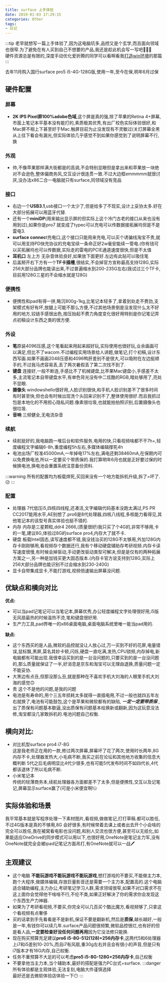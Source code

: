 ```yaml
---
title: surface 上手体验
date: 2019-01-03 17:29:15
categories: Other
tags:
- 日记
---
```

:::tip
老早就想写一篇上手体验了,因为这电脑坑多,品控又是个玄学,而且面向领域也很窄.为了避免在有人买到自己不想要的产品,我还是趁此机会写一写吧🎉🎉🎉  
硬件资源总是有限的,深度手动优化爱折腾的同学可以看啊看我<a href="/blog/life/19-10-30Backup.html">打造win环境</a>的那篇
:::
<!-- more -->

去年11月购入国行surface pro5 i5-4G-128G版,使用一年,至今在保,明年6月过保  
## 硬件配置
### 屏幕
- **2K IPS Pixel屏100%adobe色域**,这个屏是真的强,除了苹果的Retina 4+屏幕,市面上笔记本平基本没有能打的,素质极其优秀,有出厂校色实际体验很好,和Mac屏不相上下甚至好于Mac.触屏目前为止没发现有不灵敏过(关灯屏幕全黑从上往下看会有漏光,但实际体验几乎感觉不到如果你感觉到了说明屏幕不行,换
### 外观
- 帅,不像苹果那样满大街都是的高调,不会特别显眼但是拿出来和苹果放一块绝对不会逊色,整体偏商务风,交互设计很连贯一致.不过大边框emmmmm就很讨厌,没办法x86二合一电脑就只有surface,同领域没有竞品
### 接口
- 右边一个**USB3.1**,usb接口一个太少了,但是给多了不现实,设计上妥协太多.好在大部分拓展可以用蓝牙代替.
- 还有一个**miniDP**(用来输出显示屏的但实际上这个冷门古老的接口从来也没有用到过),如果你是pro7 就变成了typec可以充电可以传数据接拓展坞但是不是雷电3.
- **surface connec**t充电口,这个接口只能用来充电,可以买个诱骗线淘宝不贵,就可以用支持PD快充协议的充电宝续一条命正好2w毫安能续一管电.(你有钱可以买拓展坞也可以传数据,实际走的雷电的PCIE通道速度很快,但是不太值
- **耳机口** 左上方 无杂音体验良好,如果放下面更好.左边有此贴可以吸住笔
- 后盖掰开右下方有一个**TF卡插槽**,很结实,不会掉官方宣称最高支持128G,实际256大部分品牌也能读出来,不过普遍缩水到200-235G左右(我试过三个TF卡,目前用128G三星的不会缩水就是128G)
### 便携性
- 便携性和pad有得一拼,略沉800g-1kg,比笔记本轻多了,拿着到处走不费劲,支架模式有好有坏,放腿上可能不那么方便,不过其他场景倒是没发现什么太不好用的地方,铰链手感很出色,按压抬起不费力角度变化很好用特别是你记笔记弄点初稿设计东西之类的很方便.
### 外设
- **笔**原装4096压感,这个笔看起来用起来超好玩,实际使用也很好玩,业余画画可以满足,但比不了wacom.不过编程实用场景给人讲题,做笔记,打个初稿,设计东西写画.如果不画画2048压感和4096鸭肝差别不是很大,可以吸附在左边挺顺手的,不过我马虎容易丢,丢了两次暑假丢了第二次找不到了.
- **键盘** 连接好,一般不断连,手感比不了机械键盘,比苹果Mac键盘小,手感差不太多,主流笔记本自带键盘水平,有单色背光没有中二炫酷的RGB,暗处够用了,亮处不显眼.
- **摄像头** windowshello很好用,人脸识别很快,和手机人脸识别差不了很多时间有时甚至快,但也会有时候出现洗个头回来识别不了,整体使用很好.而且我抓过包是本地化的不用担心隐私问题.像素很垃圾,也就能拍拍照识别,后置摄像头也很垃圾.
- **音响** 三频健全,无电流杂音
### 续航
- 续航挺好的,我电脑跑一堆后台和软件服务,电用的快,只看视频啥都不干7h+,轻度编程文字编辑6-8h,重度编程5h左右,多媒体编辑撑死4h
- 电池出场厂校准45000mA,一年掉电17%左右,满电还剩38460mA,在保期内可以免费换电池,所以一定要买个带质保的.我打算明年6月也就是正好要过保的时候换电池,换电池会重置系统注意备份资料.

:::warning
所有的配置均为板载焊死,买回来没有一个地方能拆机升级,拆了=坏了.😥
:::
### 配置  
  - 处理器 7代低压i5,四核四线程,还凑活,文字编辑代码基本没跑太满过,PS PR CC2017能用水平,AE别想了.pro6是8代处理器,四核八线程,多核能力看得见,其他笔记本的该型号真实体验也挺不错的.
  - 内存 内存是三星颗粒,ddr4 2666,(质量很好)我只买了个4G的,非常不够用,卡的一笔,建议8G,体验过8G的surface pro4,内存大了就不卡.
  - 硬盘 板载Intel固态,读写速度都不错,我没钱治买的128G不太够用,外加128G内存卡刚刚够用,看视频存个数据还行,我有个移动硬盘辅助存考研视频.内存卡读写速度很慢,有时候会掉驱动,手动更改驱动类型可解决,但是是仅有的两种拓展方案之一,另一种是加钱买更大固态版本.(内存卡官方说支持到128G,实际上256大部分品牌也能识别不过会缩水到230-240G)
  - 显卡自带集成显卡,不能打游戏,视频倍速输出屏幕没问题.  
## 优缺点和横向对比
**优点:**  
- 可以当pad记笔记可以当笔记本,屏幕优秀,办公轻度编程文字处理很好用,i5版无风扇最热的时候温热不烫,笔和键盘很好用.
- 生产力工具,pad界唯一的x86桌面电脑,桌面电脑系统里唯一能当pad用的.  
 
**缺点:**  
- 这个东西买的是人品,微软的品控就没让人放心过,万一买到不好的花屏,电量错误,鼠标飘,黑屏,莫名其妙卡顿,闪烁,硬盘一直吃满,发热,CPU锁频,内存掉电,新电脑都有可能出现.我很幸运买到的是一台没问题的,只要买到的是一台没问题的,那么质量就保证了一半,好消息是京东和淘宝可以无理由退换,质量问题一定不能妥协.
- 大黑边有点丑,但那没那么丑,就是那种在不喜欢手机大刘海的人眼里手机大刘海的感觉🙃
- 贵 这个不是他的问题,是我的问题
- 电池是有寿命的,用个三五年损耗太多就得一直插电用,不过一般也就四五年左右就换了,电池有可能鼓包,这个是苹果和微软都有的缺陷, ***一定一定要带质保*** ,出了质保有问题基本歇逼,没出质保有问题基本给换新或翻新,因为这玩意没法修,淘宝都没几家敢拆机的.电池问题自己权衡.
 
## 横向对比:
- 对比机型surface pro4 i7-8G   
这是我老师正在用的一款,修过两次屏幕,屏幕坏了花了两次,使用时长两年,8G内存不卡,处理器发热大,小毛病不断,我买之前在论坛和其他地方收集的信息大概判断 5代之后毛病明显比4代少很多,也有可能5代发布时间不如四代长,4代都该退休了所以毛病不断.
- 小米笔记本  
传统的轻薄商务本,续航处理器各方面都差不了太多,但是便携性,交互以及记笔记,屏幕显示surface赢了(可是小米便宜啊!🤐
## 实际体验和场景
我平常基本就是写程序处理一下素材图片,看视频,做做笔记,打打草稿.都可以胜任,不过4G版本是真的不够用,8G
会好很多,有时候带着去课上或者出去开个小会啥的完全可以胜任,我在被窝看电影也没问题,和别人交流也很方便,甚至可以无纸化,如果能适应OneDrive的同步模式可以用以下,也很好用,OneNote是笔记主力军,没有OneNote就完全会被ipad记笔记方面吊打,有OneNote就可以一战🖊  
## 主观建议
- 这个电脑 **不能玩游戏不能玩游戏不能玩游戏**,想打游戏的不要买,不能做主力本,跑个大程序,做媒体编辑,存放巨量影音还是需要一个主力本,配置高的.这个电脑适合辅助编程,主力办公,考研笔记学习人群,需求领域很窄,如果不对口需求不在这上面你会觉得他干啥啥不行,不伦不类,如果正好解决了你的需求你会发现这个东西生产力神器.
- 如果为了考研看视频,不要买,你完全可以几百买个酷比魔方,看视频够了,只拿这个看视频有点奢侈
- 买的话拿到手先看看是不是新机,保证不要是翻新机,然后是**质保**,越长越好,一般是一年,有钱你可以续几年.surface产品问题很频繁,微软品控很烂,也有好的但是看人品,**一定要检查好没任何问题再用**因为它没法修只能换.
- 现在购买预算充足建议**pro6 i5-8G-512(128)+256内存卡**,这两代5和6处理器上i7和i5差别10-20%,而且i7有风扇,重30g左右并且会有很小的声音,但是只有i7版本才有16G内存,自己权衡.
- 任务不重预算不大足的可以考虑**pro5 i5-8G-128G+256内存卡**,自己权衡
- 不要拿他当主力本,当个辅助本,最好的搭配是强力PC台式+surface.
:::danger
所有体验都是主观体验,无法复刻,电脑大件谨慎选择  
最好还是去微软体验店体验一下😶
:::
